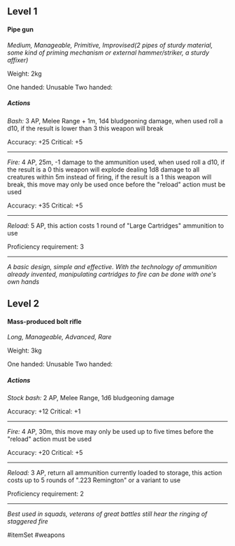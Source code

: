 ## Level 1
#### Pipe gun
*Medium, Manageable, Primitive, Improvised(2 pipes of sturdy material, some kind of priming mechanism or external hammer/striker, a sturdy affixer)*

Weight: 2kg

One handed: Unusable
Two handed:

##### Actions

*Bash:* 3 AP, Melee Range + 1m, 1d4 bludgeoning damage, when used roll a d10, if the result is lower than 3 this weapon will break

Accuracy: +25
Critical: +5

---

*Fire:* 4 AP, 25m, -1 damage to the ammunition used, when used roll a d10, if the result is a 0 this weapon will explode dealing 1d8 damage to all creatures within 5m instead of firing, if the result is a 1 this weapon will break, this move may only be used once before the "reload" action must be used

Accuracy: +35
Critical: +5

---

*Reload:* 5 AP, this action costs 1 round of "Large Cartridges" ammunition to use

Proficiency requirement: 3

---
*A basic design, simple and effective. With the technology of ammunition already invented, manipulating cartridges to fire can be done with one's own hands*

## Level 2
#### Mass-produced bolt rifle
*Long, Manageable, Advanced, Rare*

Weight: 3kg

One handed: Unusable
Two handed:

##### Actions

*Stock bash:* 2 AP, Melee Range, 1d6 bludgeoning damage

Accuracy: +12
Critical: +1

---

*Fire:* 4 AP, 30m, this move may only be used up to five times before the "reload" action must be used

Accuracy: +20
Critical: +5

---

*Reload:* 3 AP, return all ammunition currently loaded to storage, this action costs up to 5 rounds of ".223 Remington" or a variant to use

Proficiency requirement: 2

---
*Best used in squads, veterans of great battles still hear the ringing of staggered fire*

#itemSet #weapons 